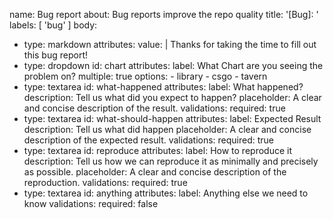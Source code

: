 name: Bug report
about: Bug reports improve the repo quality
title: '[Bug]: '
labels: [ 'bug' ]
body:
  - type: markdown
    attributes:
      value: |
        Thanks for taking the time to fill out this bug report!
  - type: dropdown
    id: chart
    attributes:
      label: What Chart are you seeing the problem on?
      multiple: true
      options:
        - library
        - csgo
        - tavern
  - type: textarea
    id: what-happened
    attributes:
      label: What happened?
      description: Tell us what did you expect to happen?
      placeholder: A clear and concise description of the result.
    validations:
      required: true
  - type: textarea
    id: what-should-happen
    attributes:
      label: Expected Result
      description: Tell us what did happen
      placeholder: A clear and concise description of the expected result.
    validations:
      required: true
  - type: textarea
    id: reproduce
    attributes:
      label: How to reproduce it
      description: Tell us how we can reproduce it as minimally and precisely as possible.
      placeholder: A clear and concise description of the reproduction.
    validations:
      required: true
  - type: textarea
    id: anything
    attributes:
      label: Anything else we need to know
    validations:
      required: false